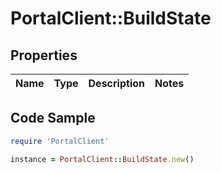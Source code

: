 # PortalClient::BuildState

## Properties

Name | Type | Description | Notes
------------ | ------------- | ------------- | -------------

## Code Sample

```ruby
require 'PortalClient'

instance = PortalClient::BuildState.new()
```


